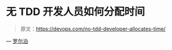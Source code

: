 # 无 TDD 开发人员如何分配时间

> 原文：<https://devops.com/no-tdd-developer-allocates-time/>

— [罗尔泊](https://devops.com/author/breselman/)